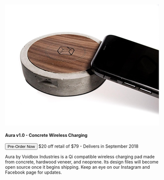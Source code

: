 
<script src="https://www.trycelery.com/js/celery.js"></script>
![Aura v1.0 Prototype 001 and iPhone X](/img/aura-v1-1500-50.jpg)
#### Aura v1.0 - Concrete Wireless Charging

<button class="button" data-celery="5b2c2ef233393f1400fa85ca">
  Pre-Order Now
</button>
$20 off retail of $79 - Delivers in September 2018

Aura by Voidbox Industries is a Qi compatible wireless charging pad made from concrete, hardwood veneer, and neoprene. Its design files will become open source once it begins shipping. Keep an eye on our Instagram and Facebook page for updates. 
